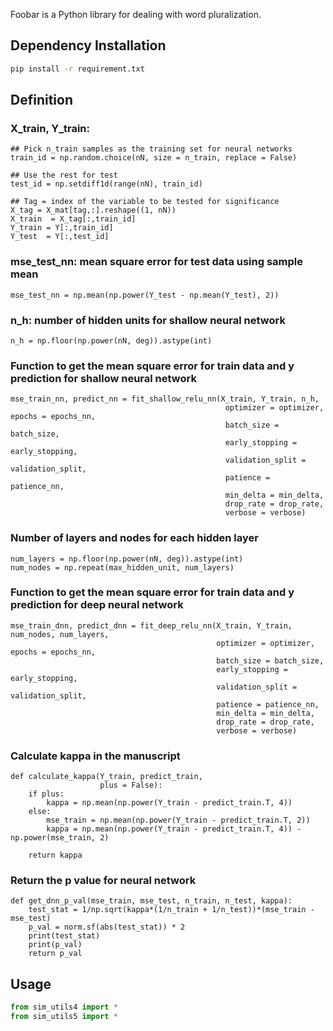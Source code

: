 Foobar is a Python library for dealing with word pluralization.

## Dependency Installation
```bash
pip install -r requirement.txt
```
## Definition
### X_train, Y_train:
```
## Pick n_train samples as the training set for neural networks
train_id = np.random.choice(nN, size = n_train, replace = False)

## Use the rest for test
test_id = np.setdiff1d(range(nN), train_id)

## Tag = index of the variable to be tested for significance
X_tag = X_mat[tag,:].reshape((1, nN))
X_train  = X_tag[:,train_id]
Y_train = Y[:,train_id]
Y_test  = Y[:,test_id]
```

### mse_test_nn: mean square error for test data using sample mean
```
mse_test_nn = np.mean(np.power(Y_test - np.mean(Y_test), 2))
```

### n_h: number of hidden units for shallow neural network
```
n_h = np.floor(np.power(nN, deg)).astype(int)
```

### Function to get the mean square error for train data and y prediction for shallow neural network
```
mse_train_nn, predict_nn = fit_shallow_relu_nn(X_train, Y_train, n_h,
                                                optimizer = optimizer, epochs = epochs_nn,
                                                batch_size = batch_size,
                                                early_stopping = early_stopping,
                                                validation_split = validation_split,
                                                patience = patience_nn,
                                                min_delta = min_delta,
                                                drop_rate = drop_rate,
                                                verbose = verbose)
```
### Number of layers and nodes for each hidden layer 
``` 
num_layers = np.floor(np.power(nN, deg)).astype(int)
num_nodes = np.repeat(max_hidden_unit, num_layers)
```


### Function to get the mean square error for train data and y prediction for deep neural network
``` 
mse_train_dnn, predict_dnn = fit_deep_relu_nn(X_train, Y_train, num_nodes, num_layers,
                                              optimizer = optimizer, epochs = epochs_nn,
                                              batch_size = batch_size,
                                              early_stopping = early_stopping,
                                              validation_split = validation_split,
                                              patience = patience_nn,
                                              min_delta = min_delta,
                                              drop_rate = drop_rate,
                                              verbose = verbose)
```

### Calculate kappa in the manuscript
``` 
def calculate_kappa(Y_train, predict_train,
                    plus = False):
    if plus:
        kappa = np.mean(np.power(Y_train - predict_train.T, 4))
    else:
        mse_train = np.mean(np.power(Y_train - predict_train.T, 2))
        kappa = np.mean(np.power(Y_train - predict_train.T, 4)) - np.power(mse_train, 2)
        
    return kappa
```

### Return the p value for neural network
```
def get_dnn_p_val(mse_train, mse_test, n_train, n_test, kappa):
    test_stat = 1/np.sqrt(kappa*(1/n_train + 1/n_test))*(mse_train - mse_test)
    p_val = norm.sf(abs(test_stat)) * 2
    print(test_stat)
    print(p_val)
    return p_val
```

## Usage
```python
from sim_utils4 import *
from sim_utils5 import *
```